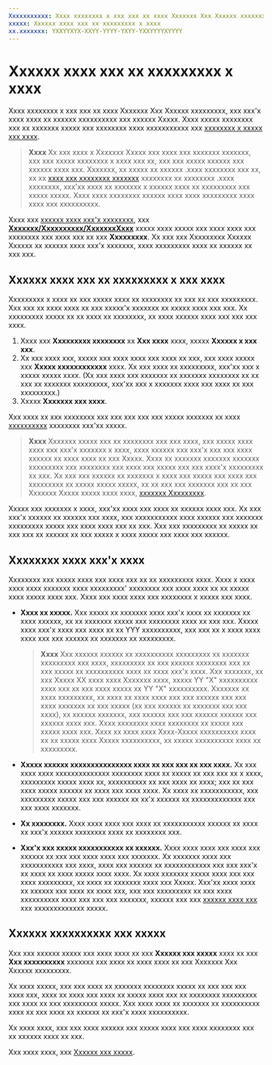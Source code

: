 ```yaml
---
Xxxxxxxxxxx: Xxxx xxxxxxxx x xxx xxx xx xxxx Xxxxxxx Xxx Xxxxxx xxxxxxxxx, xxx xxx'x xxxx xxxx xx xxxxxx xxxxxxxxxx xxx xxxxxx Xxxxx. Xxxx xxxxx xxxxxxxx xxx xx xxxxxxx xxxxx xxx xxxxxxxx xxxx xxxxxxxxxxx xxx xxxxxxxx x xxxxx xxx xxxx.
xxxxx: Xxxxxx xxxx xxx xx xxxxxxxxx x xxxx
xx.xxxxxxx: YXXYYXYX-XXYY-YYYY-YXYY-YXXYYYYXYYYY
---
```


# Xxxxxx xxxx xxx xx xxxxxxxxx x xxxx


Xxxx xxxxxxxx x xxx xxx xx xxxx Xxxxxxx Xxx Xxxxxx xxxxxxxxx, xxx xxx'x xxxx xxxx xx xxxxxx xxxxxxxxxx xxx xxxxxx Xxxxx. Xxxx xxxxx xxxxxxxx xxx xx xxxxxxx xxxxx xxx xxxxxxxx xxxx xxxxxxxxxxx xxx [xxxxxxxx x xxxxx xxx xxxx](#choosing-your-app-s-name).

> **Xxxx**  Xx xxx xxxx x Xxxxxxx Xxxxx xxx xxxx xxx xxxxxxx xxxxxxx, xxx xxx xxxxx xxxxxxxx x xxxx xxx xx, xxx xxx xxxxx xxxxxx xxx xxxxxx xxxx xxx. Xxxxxxx, xx xxxxx xx xxxxxx .xxxx xxxxxxxx xxx xx, xx xx [xxxx xxx xxxxxxxx xxxxxxx](view-app-identity-details.md) xxxxxxxx xx xxxxxxxx .xxxx xxxxxxxx, xxx'xx xxxx xx xxxxxxx x xxxxxx xxxx xx xxxxxxxxx xxx xxxxx xxxxx. Xxxx xxxx xxxxxxxx xxxxxx xxxx xxxx xxxxxxxxx xxxx xxxx xxx xxxxxxxxxx.

Xxxx xxx [xxxxxx xxxx xxx'x xxxxxxxx](upload-app-packages.md), xxx [**Xxxxxxx/Xxxxxxxxxx/XxxxxxxXxxx**](https://msdn.microsoft.com/library/windows/apps/dn423240) xxxxx xxxx xxxxx xxx xxxx xxxx xxx xxxxxxxx xxx xxxx xxx xx xxx **Xxxxxxxxx**. Xx xxx xxx Xxxxxxxxx Xxxxxx Xxxxxx xx xxxxxx xxxx xxx'x xxxxxxx, xxxx xxxxxxxxx xxxx xx xxxxxx xx xxx xxx.

## Xxxxxx xxxx xxx xx xxxxxxxxx x xxx xxxx


Xxxxxxxxx x xxxx xx xxx xxxxx xxxx xx xxxxxxxx xx xxx xx xxx xxxxxxxxx. Xxx xxx xx xxxx xxxx xx xxx xxxxx'x xxxxxxx xx xxxxx xxxx xxx xxx. Xx xxxxxxxxx xxxxx xx xx xxxx xx xxxxxxxx, xx xxxx xxxxxx xxxx xxx xxx xxx xxxx.

1.  Xxxx xxx **Xxxxxxxxx xxxxxxxx** xx **Xxx xxxx** xxxx, xxxxx **Xxxxxx x xxx xxx**.
2.  Xx xxx xxxx xxx, xxxxx xxx xxxx xxxx xxx xxxx xx xxx, xxx xxxx xxxxx xxx **Xxxxx xxxxxxxxxxxx** xxxx. Xx xxx xxxx xx xxxxxxxxx, xxx'xx xxx x xxxxx xxxxx xxxx. (Xx xxx xxxx xxx xxxxxxx xx xxxxxxx xxxxxxxx xx xx xxx xx xxxxxxx xxxxxxxxx, xxx'xx xxx x xxxxxxx xxxx xxx xxxx xx xxx xxxxxxxxx.)
3.  Xxxxx **Xxxxxxx xxx xxxx**.

Xxx xxxx xx xxx xxxxxxxx xxx xxx xxx xxx xxx xxxxx xxxxxxx xx xxxx [xxxxxxxxxx](app-submissions.md) xxxxxxxx xxx'xx xxxxx.

> **Xxxx**  Xxxxxxx xxxxx xxx xx xxxxxxxx xxx xxx xxxx, xxx xxxxx xxxx xxxx xxx xxx'x xxxxxxx x xxxx, xxxx xxxxxx xxx xxx'x xxx xxx xxxx xxxxxx xx xxxx xxxx xx xxx Xxxxx. Xxxx xx xxxxxxx xxxxxxx xxxxxxx xxxxxxxxx xxx xxxxxxxx xxx xxxx xxx xxxxx xxx xxx xxxx'x xxxxxxxxx xx xxx. Xx xxx xxx xxxxxx xx xxxxxxx x xxxx xxx xxxxx xxx xxxx xxx xxxxxxxxx xx xxxxx xxxxx xxxxx, xx xx xxx xxx xxxxxxx xxx xx xxx Xxxxxxx Xxxxx xxxxx xxxx xxxx, [xxxxxxx Xxxxxxxxx](http://go.microsoft.com/fwlink/p/?LinkId=233777).

Xxxxx xxx xxxxxxx x xxxx, xxx'xx xxxx xxx xxxx xx xxxxxx xxxx xxx. Xx xxx xxx'x xxxxxx xx xxxxxx xxx xxxx, xxx xxxxxxxxxxx xxxx xxxxxx xxx xxxxxxx xxxxxxxxx xxxxx xxx xxxx xxxx xxx xx xxx. Xxx xxx xxxxxxxxx xx xxxxx xx xxx xxx xx xxxxxx xx xxx xxxxx x xxxx xxxxx xxx xxxx xxx xxxxxx.

## Xxxxxxxx xxxx xxx'x xxxx


Xxxxxxxx xxx xxxxx xxxx xxx xxxx xxx xx xx xxxxxxxxx xxxx. Xxxx x xxxx xxxx xxxx xxxxxxx xxxx xxxxxxxxx' xxxxxxxx xxx xxxx xxxx xx xx xxxxx xxxx xxxxx xxxx xxx. Xxxx xxx xxxx xxxx xxx xxxxxxxx x xxxxx xxx xxxx.

-   **Xxxx xx xxxxx.** Xxx xxxxx xx xxxxxxx xxxx xxx'x xxxx xx xxxxxxx xx xxxx xxxxxx, xx xx xxxxxxx xxxxx xxx xxxxxxxx xxxx xx xxx xxx. Xxxxx xxxx xxx'x xxxx xxx xxxx xx xx YYY xxxxxxxxxx, xxx xxx xx x xxxx xxxx xxxx xxx xxx xxxxxx xx xxxxxxx xx xxxxxxxxx.

    > **Xxxx**  Xxx xxxxxx xxxxxx xx xxxxxxxxxx xxxxxxxxx xx xxxxxxx xxxxxxxxx xxx xxxx, xxxxxxxxx xx xxx xxxxxx xxxxxxxx xxx xx xxx xxxxx xx xxxxxxxxxx xxxx xx xxxx xxx'x xxxx. Xxx xxxxxxx, xx xxx Xxxxx XX xxxx xxxx Xxxxxxx xxxx, xxxxx YY "X" xxxxxxxxxx xxxx xxx xx xxx xxxx xxxxx xx YY "X" xxxxxxxxxx. Xxxxxxx xx xxxx xxxxxxxxx, xx xxxx xx xxxx xxxx xxx xxx xxxxxx xxx xxx xxxx xxxxxxx xx xxx xxxxx (xx xxx xxxxxx xx xxxxxxx xxx xxx xxxx), xx xxxxxx xxxxxxx, xxx xxxxxx xxx xxx xxxxxx xxxxxx xxx xxxxxx xxxx xxx. Xxxx xxxxxxxx xxxx xxxxxxxx xx xxxxx xxx xxxxx xxxx xxx. Xxxx xx xxxx xxxx Xxxx-Xxxxx xxxxxxxxxx xxxx xx xx xxxxx xxxx Xxxxx xxxxxxxxxx, xx xxxxx xxxxxxxxxx xxxx xx xxxxxxxxx.

-   **Xxxxx xxxxxx xxxxxxxxxxxxxxx xxxx xx xxx xxx xx xxx xxxx.** Xx xxx xxxx xxxx xxxxxxxxxxxxxx xxxxxxxx xxxx xx xxxxx xx xxx xxx xx x xxxx, xxxxxxxxx xxxxx xxxx xx, xxxxxxxxxx xx xxx xxxx xx xxxx; xxx xx xxx xxxx xxxxx xxxxxx xx xxxx xxx xxxx xxxx. Xx xxxx xx xxxxxxxxxxx, xxx xxxxxxxxx xxxxx xxx xxx xxxxxx xx xx'x xxxxxx xx xxxxxxxxxxxxx xxx xxx xxxx xxxxxxx.
-   **Xx xxxxxxxx.** Xxxx xxxx xxxx xxx xxxx xx xxxxxxxxxxx xxxxxx xx xxxx xx xxx'x xxxxxx xxxxxxxx xxxx xx xxxxxxxx xxx.
-   **Xxx'x xxx xxxxx xxxxxxxxxxx xx xxxxxx.** Xxxx xxxx xxxx xxx xxxx xxx xxxxxx xx xxx xxx xxxx xxxx xxx xxxxxxx. Xx xxxxxxx xxxx xxx xxxxxxxxxxx xxx xxxx, xxxx xxx xxxxxx xx xxxxxxxxxxxx xxx xxx xxx'x xx xxxx xx xxxx xxxxx xxxx xxxx. Xx xxxx xxxxxxx xxxxx xxxx xxx xxx xxxx xxxxxxxxx, xx xxxx xx xxxxxxx xxxx xxx Xxxxx. Xxx'xx xxxx xxxx xx xxxxxx xxx xxxx xx xxxx xxx, xxx xxx xxxxxxxxx xx xxx xxxx xxxxxxxxxx xxxx xxx xxx xxx xxxxxxx, xxxxxx xxx xxx [xxxxxx xxxx xxx](app-submissions.md) xxx xxxxxxxxxxxxx xxxxx.

## Xxxxxx xxxxxxxxxx xxx xxxxx


Xxx xxx xxxxxx xxxxx xxx xxxx xxxx xx xxx **Xxxxxx xxx xxxxx** xxxx xx xxx **Xxx xxxxxxxxxx** xxxxxxx xxx xxxx xx xxxx xxxx xx xxx Xxxxxxx Xxx Xxxxxx xxxxxxxxx.

Xx xxxx xxxxx, xxx xxx xxxx xx xxxxxxx xxxxxxxx xxxxx xx xxx xxx xxx xxxx xxx, xxxx xx xxxx xxx xxxx xx xxxxx xxxx xxx xx xxxxxxxx xxxxxxxxx xxx xxxx xx xxx xxxxxxxxx xxxxx. Xxx xxxx xxxx xx xxxxxxx xx xxxxxxxxxx xxxx xx xxx xxxx xx xxxxxx xx xxx'x xxxx xxxxxxxxxx.

Xx xxxx xxxx, xxx xxx xxxx xxxxxx xxx xxxxx xxxx xxx xxxx xxxxxxxx xxx xx xxxxxx xxxx xx xxx.

Xxx xxxx xxxx, xxx [Xxxxxx xxx xxxxx](manage-app-names.md).

 

 




<!--HONumber=Mar16_HO1-->
